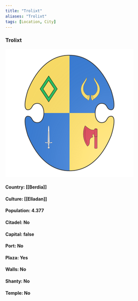 ```yaml
---
title: "Trolixt"
aliases: "Trolixt"
tags: [Location, City]
---
```

### Trolixt
![](attachment/7a193c9d8ce4e35f4ac014b592731df0.svg)

#### Country: [[Berdia]]

#### Culture: [[Elladan]]

#### Population: 4.377

#### Citadel: No

#### Capital: false

#### Port: No

#### Plaza: Yes

#### Walls: No

#### Shanty: No

#### Temple: No

